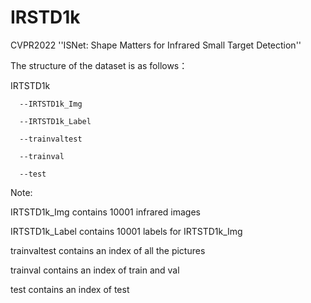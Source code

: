 # IRSTD1k
CVPR2022 ''ISNet: Shape Matters for Infrared Small Target Detection''

The structure of the dataset is as follows：

IRTSTD1k

      --IRTSTD1k_Img
      
      --IRTSTD1k_Label
      
      --trainvaltest
      
      --trainval
      
      --test
      
Note:

IRTSTD1k_Img contains 10001 infrared images

IRTSTD1k_Label contains 10001 labels for IRTSTD1k_Img

trainvaltest contains an index of all the pictures

trainval contains an index of train and val

test contains an index of test
